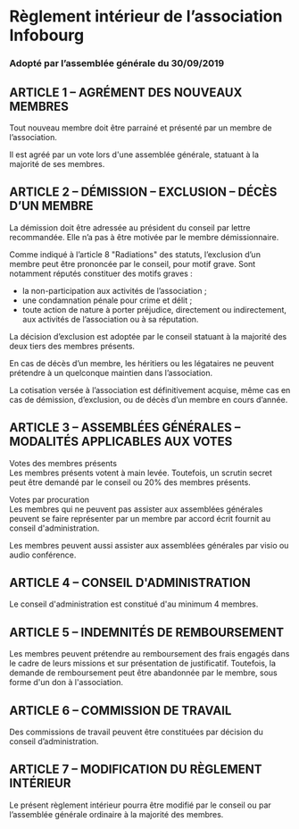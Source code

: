 # Règlement intérieur de l’association Infobourg
### Adopté par l’assemblée générale du 30/09/2019

## ARTICLE 1 – AGRÉMENT DES NOUVEAUX MEMBRES
Tout nouveau membre doit être parrainé et présenté par un membre de l’association.

Il est agréé par un vote lors d'une assemblée générale, statuant à la majorité de ses membres.

## ARTICLE 2 – DÉMISSION – EXCLUSION – DÉCÈS D’UN MEMBRE
La démission doit être adressée au président du conseil par lettre recommandée. Elle n’a pas à être motivée par le membre démissionnaire.

Comme indiqué à l’article 8 "Radiations" des statuts, l’exclusion d’un membre peut être prononcée par le conseil, pour motif grave. Sont notamment réputés constituer des motifs graves :

- la non-participation aux activités de l’association ; 
- une condamnation pénale pour crime et délit ;
- toute action de nature à porter préjudice, directement ou indirectement, aux activités de l’association ou à sa réputation.

La décision d’exclusion est adoptée par le conseil statuant à la majorité des deux tiers des membres présents.

En cas de décès d’un membre, les héritiers ou les légataires ne peuvent prétendre à un quelconque maintien dans l’association.

La cotisation versée à l’association est définitivement acquise, même cas en cas de démission, d’exclusion, ou de décès d’un membre en cours d’année.

## ARTICLE 3 – ASSEMBLÉES GÉNÉRALES – MODALITÉS APPLICABLES AUX VOTES
Votes des membres présents\
Les membres présents votent à main levée. Toutefois, un scrutin secret peut être demandé par le conseil ou 20% des membres présents.

Votes par procuration\
Les membres qui ne peuvent pas assister aux assemblées générales peuvent se faire représenter par un membre par accord écrit fournit au conseil d'administration.

Les membres peuvent aussi assister aux assemblées générales par visio ou audio conférence.

## ARTICLE 4 – CONSEIL D'ADMINISTRATION
Le conseil d'administration est constitué d'au minimum 4 membres.
 
## ARTICLE 5 – INDEMNITÉS DE REMBOURSEMENT
Les membres peuvent prétendre au remboursement des frais engagés dans le cadre de leurs missions et sur présentation de justificatif. Toutefois, la demande de remboursement peut être abandonnée par le membre, sous forme d'un don à l'association.

## ARTICLE 6 – COMMISSION DE TRAVAIL
Des commissions de travail peuvent être constituées par décision du conseil d’administration.

## ARTICLE 7 – MODIFICATION DU RÈGLEMENT INTÉRIEUR
Le présent règlement intérieur pourra être modifié par le conseil ou par l’assemblée générale ordinaire à la majorité des membres.
